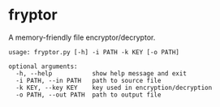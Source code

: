 # fryptor
A memory-friendly file encryptor/decryptor.
```commandline
usage: fryptor.py [-h] -i PATH -k KEY [-o PATH]

optional arguments:
  -h, --help           show help message and exit
  -i PATH, --in PATH   path to source file
  -k KEY, --key KEY    key used in encryption/decryption
  -o PATH, --out PATH  path to output file

```
